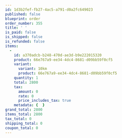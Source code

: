 ```yaml
---
id: 1d3b2fef-fb27-4ac5-a791-d0a2fc649023
published: false
blueprint: order
order_number: 355
title: ' '
is_paid: false
is_shipped: false
is_refunded: false
items:
  -
    id: a370adcb-b248-470d-ae3d-b9e222015320
    product: 66e767a9-ee34-4dc4-8681-d09bb59f0cf5
    variant:
      variant: 10km
      product: 66e767a9-ee34-4dc4-8681-d09bb59f0cf5
    quantity: 1
    total: 2800
    tax:
      amount: 0
      rate: 0
      price_includes_tax: true
    metadata: {  }
grand_total: 2800
items_total: 2800
tax_total: 0
shipping_total: 0
coupon_total: 0
---
```

